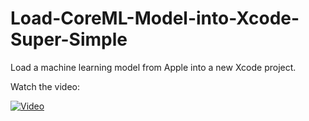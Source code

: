 # Load-CoreML-Model-into-Xcode-Super-Simple

Load a machine learning model from Apple into a new Xcode project.

Watch the video:

[![Video](https://img.youtube.com/vi/uRFxyk-xGE4/maxresdefault.jpg)](https://www.youtube.com/watch?v=uRFxyk-xGE4)
